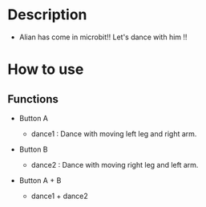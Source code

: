 # Description

- Alian has come in microbit!! Let's dance with him !!

# How to use

## Functions

- Button A
    - dance1 : Dance with moving left leg and right arm.

- Button B
    - dance2 : Dance with moving right leg and left arm.

- Button A + B
    - dance1 + dance2